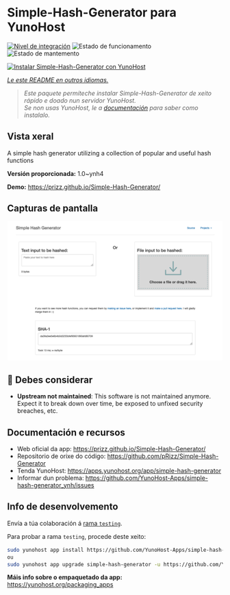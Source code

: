 <!--
NOTA: Este README foi creado automáticamente por <https://github.com/YunoHost/apps/tree/master/tools/readme_generator>
NON debe editarse manualmente.
-->

# Simple-Hash-Generator para YunoHost

[![Nivel de integración](https://dash.yunohost.org/integration/simple-hash-generator.svg)](https://ci-apps.yunohost.org/ci/apps/simple-hash-generator/) ![Estado de funcionamento](https://ci-apps.yunohost.org/ci/badges/simple-hash-generator.status.svg) ![Estado de mantemento](https://ci-apps.yunohost.org/ci/badges/simple-hash-generator.maintain.svg)

[![Instalar Simple-Hash-Generator con YunoHost](https://install-app.yunohost.org/install-with-yunohost.svg)](https://install-app.yunohost.org/?app=simple-hash-generator)

*[Le este README en outros idiomas.](./ALL_README.md)*

> *Este paquete permíteche instalar Simple-Hash-Generator de xeito rápido e doado nun servidor YunoHost.*  
> *Se non usas YunoHost, le a [documentación](https://yunohost.org/install) para saber como instalalo.*

## Vista xeral

A simple hash generator utilizing a collection of popular and useful hash functions


**Versión proporcionada:** 1.0~ynh4

**Demo:** <https://prizz.github.io/Simple-Hash-Generator/>

## Capturas de pantalla

![Captura de pantalla de Simple-Hash-Generator](./doc/screenshots/screenshot.png)

## :red_circle: Debes considerar

- **Upstream not maintained**: This software is not maintained anymore. Expect it to break down over time, be exposed to unfixed security breaches, etc.

## Documentación e recursos

- Web oficial da app: <https://prizz.github.io/Simple-Hash-Generator/>
- Repositorio de orixe do código: <https://github.com/pRizz/Simple-Hash-Generator>
- Tenda YunoHost: <https://apps.yunohost.org/app/simple-hash-generator>
- Informar dun problema: <https://github.com/YunoHost-Apps/simple-hash-generator_ynh/issues>

## Info de desenvolvemento

Envía a túa colaboración á [rama `testing`](https://github.com/YunoHost-Apps/simple-hash-generator_ynh/tree/testing).

Para probar a rama `testing`, procede deste xeito:

```bash
sudo yunohost app install https://github.com/YunoHost-Apps/simple-hash-generator_ynh/tree/testing --debug
ou
sudo yunohost app upgrade simple-hash-generator -u https://github.com/YunoHost-Apps/simple-hash-generator_ynh/tree/testing --debug
```

**Máis info sobre o empaquetado da app:** <https://yunohost.org/packaging_apps>
